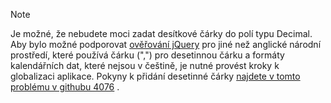 > [!NOTE]
> Je možné, že nebudete moci zadat desítkové čárky do polí typu Decimal. Aby bylo možné podporovat [ověřování jQuery](https://jqueryvalidation.org/) pro jiné než anglické národní prostředí, které používá čárku (",") pro desetinnou čárku a formáty kalendářních dat, které nejsou v češtině, je nutné provést kroky k globalizaci aplikace. Pokyny k přidání desetinné čárky [najdete v tomto problému v githubu 4076](https://github.com/dotnet/AspNetCore.Docs/issues/4076#issuecomment-326590420) .